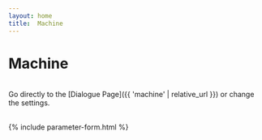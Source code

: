 ```yaml
---
layout: home
title:  Machine
---
```

#  Machine

<br>
Go directly to the [Dialogue Page]({{ 'machine' | relative_url }}) or change the settings.
<br><br>

{% include parameter-form.html %}
